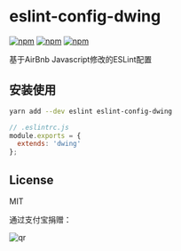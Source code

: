 # eslint-config-dwing

[![npm](https://img.shields.io/npm/v/eslint-config-dwing.svg?style=plastic)](https://npmjs.org/package/eslint-config-dwing) [![npm](https://img.shields.io/npm/dm/eslint-config-dwing.svg?style=plastic)](https://npmjs.org/package/eslint-config-dwing) [![npm](https://img.shields.io/npm/dt/eslint-config-dwing.svg?style=plastic)](https://npmjs.org/package/eslint-config-dwing)

基于AirBnb Javascript修改的ESLint配置

## 安装使用

```bash
yarn add --dev eslint eslint-config-dwing
```

```js
// .eslintrc.js
module.exports = {
  extends: 'dwing'
};
```

## License

MIT

通过支付宝捐赠：

![qr](https://cloud.githubusercontent.com/assets/1890238/15489630/fccbb9cc-2193-11e6-9fed-b93c59d6ef37.png)
